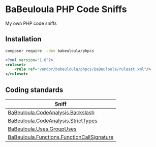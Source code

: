 # BaBeuloula PHP Code Sniffs

My own PHP code sniffs

## Installation

```bash
composer require --dev babeuloula/phpcs
```

```xml
<?xml version="1.0"?>
<ruleset>
    <rule ref="vendor/babeuloula/phpcs/BaBeuloula/ruleset.xml"/>
</ruleset>
```

## Coding standards

| Sniff |
|-------|
| [BaBeuloula.CodeAnalysis.Backslash](https://github.com/babeuloula/phpcs/blob/master/BaBeuloula/Sniffs/CodeAnalysis/BackslashSniff.php) |
| [BaBeuloula.CodeAnalysis.StrictTypes](https://github.com/babeuloula/phpcs/blob/master/BaBeuloula/Sniffs/CodeAnalysis/StrictTypesSniff.php) |
| [BaBeuloula.Uses.GroupUses](https://github.com/babeuloula/phpcs/blob/master/BaBeuloula/Sniffs/Uses/GroupUsesSniff.php) |
| [BaBeuloula.Functions.FunctionCallSignature](https://github.com/babeuloula/phpcs/blob/master/BaBeuloula/Sniffs/Functions/FunctionCallSignatureSniff.php) |

